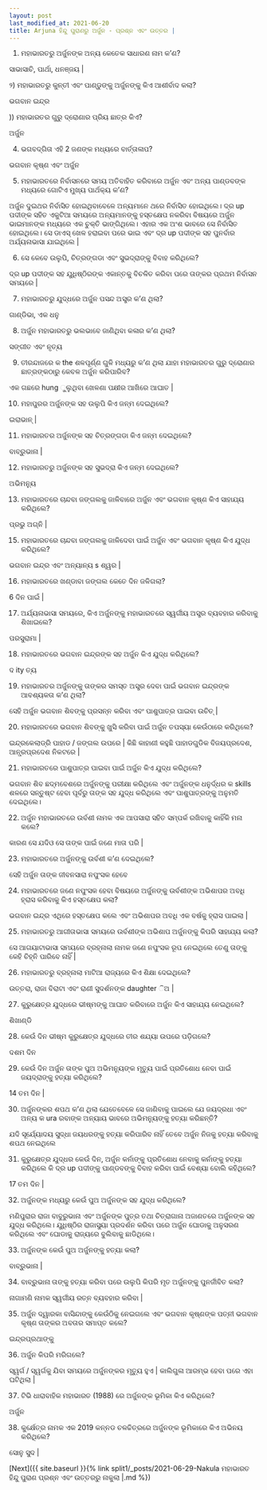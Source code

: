 ```yaml
---
layout: post
last_modified_at: 2021-06-20
title: Arjuna ହିନ୍ଦୁ ପୁରାଣରୁ ଅର୍ଜୁନ - ପ୍ରଶ୍ନ ଏବଂ ଉତ୍ତର |
---
```


1) ମହାଭାରତରୁ ଅର୍ଜୁନଙ୍କ ଅନ୍ୟ କେତେକ ସାଧାରଣ ନାମ କ’ଣ?

ସାଭାସାଚି, ପାର୍ଥା, ଧନଞ୍ଜୟ |

୨) ମହାଭାରତରୁ କୁନ୍ତୀ ଏବଂ ପାଣ୍ଡୁଙ୍କୁ ଅର୍ଜୁନଙ୍କୁ କିଏ ଆଶୀର୍ବାଦ କଲା?

ଭଗବାନ ଇନ୍ଦ୍ର

)) ମହାଭାରତର ଗୁରୁ ଦ୍ରୋଣାର ପ୍ରିୟ ଛାତ୍ର କିଏ?

ଅର୍ଜୁନ

4) ଭଗବଦ୍ଗିତା ଏହି 2 ଜଣଙ୍କ ମଧ୍ୟରେ ବାର୍ତ୍ତାଳାପ?

ଭଗବାନ କୃଷ୍ଣ ଏବଂ ଅର୍ଜୁନ

5) ମହାଭାରତରେ ନିର୍ବାସନରେ ସମୟ ଅତିବାହିତ କରିବାରେ ଅର୍ଜୁନ ଏବଂ ଅନ୍ୟ ପାଣ୍ଡବଙ୍କ ମଧ୍ୟରେ ଗୋଟିଏ ମୁଖ୍ୟ ପାର୍ଥକ୍ୟ କ’ଣ?

ଅର୍ଜୁନ ଦୁଇଥର ନିର୍ବାସିତ ହୋଇଥିବାବେଳେ ଅନ୍ୟମାନେ ଥରେ ନିର୍ବାସିତ ହୋଇଥିଲେ। ଦ୍ର up ପଦୀଙ୍କ ସହିତ ଏକୁଟିଆ ସମୟରେ ଅନ୍ୟମାନଙ୍କୁ ହସ୍ତକ୍ଷେପ ନକରିବା ବିଷୟରେ ଅର୍ଜୁନ ଭାଇମାନଙ୍କ ମଧ୍ୟରେ ଏକ ଚୁକ୍ତି ଭାଙ୍ଗିଥିଲେ। ଏହାର ଏକ ଅଂଶ ଭାବରେ ସେ ନିର୍ବାସିତ ହୋଇଥିଲେ। ସେ ଡାଏସ୍ ଖେଳ ହରାଇବା ପରେ ଭାଇ ଏବଂ ଦ୍ର up ପଦୀଙ୍କ ସହ ପୁନର୍ବାର ଅର୍ଯ୍ୟନାଭାସା ଯାଇଥିଲେ |

6) ସେ କେବେ ଉଲୁପି, ଚିତ୍ରଙ୍ଗଡା ଏବଂ ସୁଭଦ୍ରାଙ୍କୁ ବିବାହ କରିଥିଲେ?

ଦ୍ର up ପଦୀଙ୍କ ସହ ଯୁଧିଷ୍ଠିରଙ୍କ ଏକାନ୍ତକୁ ବିଚଳିତ କରିବା ପରେ ତାଙ୍କର ପ୍ରଥମ ନିର୍ବାସନ ସମୟରେ |

7) ମହାଭାରତରୁ ଯୁଦ୍ଧରେ ଅର୍ଜୁନ ପସନ୍ଦ ଅସ୍ତ୍ର କ’ଣ ଥିଲା?

ଗାଣ୍ଡିଭା, ଏକ ଧନୁ

8) ଅର୍ଜୁନ ମହାଭାରତରୁ ଭଲଭାବେ ଜାଣିଥିବା କଳାର କ’ଣ ଥିଲା?

ସଙ୍ଗୀତ ଏବଂ ନୃତ୍ୟ

9) ତୀରନ୍ଦାଜରେ କ the ଶଳପୂର୍ଣ୍ଣ ଗୁଳି ମଧ୍ୟରୁ କ’ଣ ଥିଲା ଯାହା ମହାଭାରତର ଗୁରୁ ଦ୍ରୋଣାର ଛାତ୍ରଙ୍କଠାରୁ କେବଳ ଅର୍ଜୁନ କରିପାରିବ?

ଏକ ଗଛରେ hung ୁଲୁଥିବା ଖେଳଣା ପକ୍ଷୀର ଆଖିରେ ଆଘାତ |

10) ମହାପୁରର ଅର୍ଜୁନଙ୍କ ସହ ଉଲୁପି କିଏ ଜନ୍ମ ଦେଇଥିଲେ?

ଇରାଭାନ୍ |

11) ମହାଭାରତର ଅର୍ଜୁନଙ୍କ ସହ ଚିତ୍ରଙ୍ଗଡା କିଏ ଜନ୍ମ ଦେଇଥିଲେ?

ବାବ୍ରୁଭାନା |

12) ମହାଭାରତରୁ ଅର୍ଜୁନଙ୍କ ସହ ସୁଭଦ୍ରା କିଏ ଜନ୍ମ ଦେଇଥିଲେ?

ଅଭିମନ୍ୟୁ

13) ମହାଭାରତରେ ଚାନ୍ଦବା ଜଙ୍ଗଲକୁ ଜାଳିବାରେ ଅର୍ଜୁନ ଏବଂ ଭଗବାନ କୃଷ୍ଣ କିଏ ସାହାଯ୍ୟ କରିଥିଲେ?

ପ୍ରଭୁ ଅଗ୍ନି |

15) ମହାଭାରତରେ ଚାନ୍ଦବା ଜଙ୍ଗଲକୁ ଜାଳିଦେବା ପାଇଁ ଅର୍ଜୁନ ଏବଂ ଭଗବାନ କୃଷ୍ଣ କିଏ ଯୁଦ୍ଧ କରିଥିଲେ?

ଭଗବାନ ଇନ୍ଦ୍ର ଏବଂ ଅନ୍ୟାନ୍ୟ s ଶ୍ୱର |

16) ମହାଭାରତରେ ଖଣ୍ଡାବା ଜଙ୍ଗଲ କେତେ ଦିନ ଜଳିଗଲା?

6 ଦିନ ପାଇଁ |

17) ଅର୍ଯ୍ୟନାଭାସା ସମୟରେ, କିଏ ଅର୍ଜୁନଙ୍କୁ ମହାଭାରତରେ ସ୍ୱର୍ଗୀୟ ଅସ୍ତ୍ର ବ୍ୟବହାର କରିବାକୁ ଶିଖାଇଲେ?

ପରସୁରାମା |

18) ମହାଭାରତରେ ଭଗବାନ ଇନ୍ଦ୍ରଙ୍କ ସହ ଅର୍ଜୁନ କିଏ ଯୁଦ୍ଧ କରିଥିଲେ?

ଦ ity ତ୍ୟ

19) ମହାଭାରତର ଅର୍ଜୁନଙ୍କୁ ତାଙ୍କର ସମସ୍ତ ଅସ୍ତ୍ର ଦେବା ପାଇଁ ଭଗବାନ ଇନ୍ଦ୍ରଙ୍କ ଆବଶ୍ୟକତା କ’ଣ ଥିଲା?

ସେହି ଅର୍ଜୁନ ଭଗବାନ ଶିବଙ୍କୁ ପ୍ରସନ୍ନ କରିବା ଏବଂ ପାଶୁପାତ୍ର ପାଇବା ଉଚିତ୍ |

20) ମହାଭାରତରେ ଭଗବାନ ଶିବଙ୍କୁ ଖୁସି କରିବା ପାଇଁ ଅର୍ଜୁନ ତପସ୍ୟା କେଉଁଠାରେ କରିଥିଲେ?

ଇନ୍ଦ୍ରକେଲାଡ୍ରି ପାହାଡ / ଜଙ୍ଗଲ ଉପରେ | କିଛି କାହାଣୀ କହୁଛି ପାହାଡଗୁଡିକ ବିଜୟପ୍ରଦେଶ, ଆନ୍ଧ୍ରପ୍ରଦେଶ ନିକଟରେ |

21) ମହାଭାରତରେ ପାଶୁପାତ୍ର ପାଇବା ପାଇଁ ଅର୍ଜୁନ କିଏ ଯୁଦ୍ଧ କରିଥିଲେ?

ଭଗବାନ ଶିବ ଛଦ୍ମବେଶରେ ଅର୍ଜୁନଙ୍କୁ ପରୀକ୍ଷା କରିଥିଲେ ଏବଂ ଅର୍ଜୁନଙ୍କ ଧନୁର୍ଦ୍ଧର କ skills ଶଳରେ ସନ୍ତୁଷ୍ଟ ହେବା ପୂର୍ବରୁ ତାଙ୍କ ସହ ଯୁଦ୍ଧ କରିଥିଲେ ଏବଂ ପାଶୁପାତ୍ରଙ୍କୁ ଅନୁମତି ଦେଇଥିଲେ।

22) ଅର୍ଜୁନ ମହାଭାରତରେ ଉର୍ବଶୀ ନାମକ ଏକ ଆପସାରା ସହିତ ସମ୍ପର୍କ ରଖିବାକୁ କାହିଁକି ମନା କଲେ?

କାରଣ ସେ ଯଦିଓ ସେ ତାଙ୍କ ପାଇଁ ଜଣେ ମାତା ପରି |

23) ମହାଭାରତରେ ଅର୍ଜୁନଙ୍କୁ ଉର୍ବଶୀ କ’ଣ ଦେଇଥିଲେ?

ସେହି ଅର୍ଜୁନ ତାଙ୍କ ଜୀବନସାରା ନପୁଂସକ ହେବେ

24) ମହାଭାରତରେ ଜଣେ ନପୁଂସକ ହେବା ବିଷୟରେ ଅର୍ଜୁନଙ୍କୁ ଉର୍ବଶୀଙ୍କ ଅଭିଶାପର ଅବଧି ହ୍ରାସ କରିବାକୁ କିଏ ହସ୍ତକ୍ଷେପ କଲା?

ଭଗବାନ ଇନ୍ଦ୍ର ଏଥିରେ ହସ୍ତକ୍ଷେପ କଲେ ଏବଂ ଅଭିଶାପର ଅବଧି ଏକ ବର୍ଷକୁ ହ୍ରାସ ପାଇଲା |

25) ମହାଭାରତରୁ ଆଗୀତାଭାସା ସମୟରେ ଉର୍ବଶୀଙ୍କ ଅଭିଶାପ ଅର୍ଜୁନଙ୍କୁ କିପରି ସାହାଯ୍ୟ କଲା?

ସେ ଆଗୟାଟାଭାସା ସମୟରେ ବ୍ରହ୍ନାଲା ନାମକ ଜଣେ ନପୁଂସକ ରୂପ ନେଇଥିଲେ ତେଣୁ ତାଙ୍କୁ କେହି ଚିହ୍ନି ପାରିବେ ନାହିଁ |

26) ମହାଭାରତରୁ ବ୍ରହ୍ନାଲା ମାଟିଆ ରାଜ୍ୟରେ କିଏ ଶିକ୍ଷା ଦେଇଥିଲେ?

ଉତ୍ତରା, ରାଜା ବିରାଟା ଏବଂ ରାଣୀ ସୁଦର୍ଶନଙ୍କ daughter ିଅ |

27) କୁରୁକ୍ଷେତ୍ର ଯୁଦ୍ଧରେ ଭୀଷ୍ମଙ୍କୁ ଆଘାତ କରିବାରେ ଅର୍ଜୁନ କିଏ ସାହାଯ୍ୟ ନେଇଥିଲେ?

ଶିଖାଣ୍ଡି

28) କେଉଁ ଦିନ ଭୀଷ୍ମ କୁରୁକ୍ଷେତ୍ର ଯୁଦ୍ଧରେ ତୀର ଶଯ୍ୟା ଉପରେ ପଡ଼ିଗଲେ?

ଦଶମ ଦିନ

29) କେଉଁ ଦିନ ଅର୍ଜୁନ ତାଙ୍କ ପୁଅ ଅଭିମନ୍ୟୁଙ୍କ ମୃତ୍ୟୁ ପାଇଁ ପ୍ରତିଶୋଧ ନେବା ପାଇଁ ଜୟଦ୍ରାଙ୍କୁ ହତ୍ୟା କରିଥିଲେ?

14 ତମ ଦିନ |

30) ଅର୍ଜୁନଙ୍କର ଶପଥ କ’ଣ ଥିଲା ଯେତେବେଳେ ସେ ଜାଣିବାକୁ ପାଇଲେ ଯେ ଜୟଦ୍ରଧା ଏବଂ ଅନ୍ୟ କ ura ରବାଙ୍କ ଅନ୍ୟାୟ ଭାବରେ ଅଭିମନ୍ୟୁଙ୍କୁ ହତ୍ୟା କରିଛନ୍ତି?

ଯଦି ସୂର୍ଯ୍ୟୋଦୟ ସୁଦ୍ଧା ଜୟଧରଙ୍କୁ ହତ୍ୟା କରିପାରିବ ନାହିଁ ତେବେ ଅର୍ଜୁନ ନିଜକୁ ହତ୍ୟା କରିବାକୁ ଶପଥ ନେଇଥିଲେ

31) କୁରୁକ୍ଷେତ୍ର ଯୁଦ୍ଧର କେଉଁ ଦିନ, ଅର୍ଜୁନ କର୍ନାଙ୍କୁ ପ୍ରତିଶୋଧ ନେବାକୁ କର୍ନାଙ୍କୁ ହତ୍ୟା କରିଥିଲେ କି ଦ୍ର up ପଦୀଙ୍କୁ ପାଣ୍ଡବଙ୍କୁ ବିବାହ କରିବା ପାଇଁ ବେଶ୍ୟା ବୋଲି କହିଥିଲେ?

17 ତମ ଦିନ |


32) ଅର୍ଜୁନଙ୍କ ମଧ୍ୟରୁ କେଉଁ ପୁଅ ଅର୍ଜୁନଙ୍କ ସହ ଯୁଦ୍ଧ କରିଥିଲେ?

ମଣିପୁରାର ରାଜା ବାବୁରୁଭାନା ଏବଂ ଅର୍ଜୁନଙ୍କ ପୁତ୍ର ତଥା ଚିତ୍ରାଗାନା ଅଜାଣତରେ ଅର୍ଜୁନଙ୍କ ସହ ଯୁଦ୍ଧ କରିଥିଲେ। ଯୁଧିଷ୍ଠିର ରାଜାସୁୟା ପ୍ରଦର୍ଶନ କରିବା ପରେ ଅର୍ଜୁନ ଘୋଡାକୁ ଅନୁସରଣ କରିଥିଲେ ଏବଂ ଘୋଡାକୁ ରାଜ୍ୟରେ ବୁଲିବାକୁ ଛାଡିଥିଲେ।

33) ଅର୍ଜୁନଙ୍କ କେଉଁ ପୁଅ ଅର୍ଜୁନଙ୍କୁ ହତ୍ୟା କଲା?

ବାବ୍ରୁଭାନା |

34) ବାବ୍ରୁଭାନା ତାଙ୍କୁ ହତ୍ୟା କରିବା ପରେ ଉଲୁପି କିପରି ମୃତ ଅର୍ଜୁନଙ୍କୁ ପୁନର୍ଜୀବିତ କଲା?

ନାଗାମଣି ନାମକ ସ୍ୱର୍ଗୀୟ ରତ୍ନ ବ୍ୟବହାର କରିବା |

35) ଅର୍ଜୁନ ଦ୍ୱାରକା ବାସିନ୍ଦାଙ୍କୁ କେଉଁଠିକୁ ନେଇଗଲେ ଏବଂ ଭଗବାନ କୃଷ୍ଣଙ୍କ ପତ୍ନୀ ଭଗବାନ କୃଷ୍ଣ ତାଙ୍କର ଅବତାର ସମାପ୍ତ କଲେ?

ଇନ୍ଦ୍ରପ୍ରଥାଙ୍କୁ

36) ଅର୍ଜୁନ କିପରି ମରିଗଲେ?

ସ୍ୱର୍ଗ / ସ୍ୱର୍ଗକୁ ଯିବା ସମୟରେ ଅର୍ଜୁନଙ୍କର ମୃତ୍ୟୁ ହୁଏ | କାଲିଗୁଳା ଆରମ୍ଭ ହେବା ପରେ ଏହା ଘଟିଥିଲା ​​|

37) ଟିଭି ଧାରାବାହିକ ମହାଭାରତ (1988) ରେ ଅର୍ଜୁନଙ୍କ ଭୂମିକା କିଏ କରିଥିଲେ?

ଅର୍ଜୁନ

38) କୁର୍କ୍ଷେତ୍ର ନାମକ ଏକ 2019 କନ୍ନଡ ଚଳଚ୍ଚିତ୍ରରେ ଅର୍ଜୁନଙ୍କ ଭୂମିକାରେ କିଏ ଅଭିନୟ କରିଥିଲେ?

ସୋନୁ ସୁଦ |

[Next]({{ site.baseurl }}{% link split1/_posts/2021-06-29-Nakula ମହାଭାରତ ହିନ୍ଦୁ ପୁରାଣ ପ୍ରଶ୍ନ ଏବଂ ଉତ୍ତରରୁ ନାକୁଲା |.md %})
